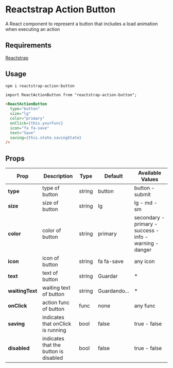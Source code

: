 Reactstrap Action Button
========
A React component to represent a button that includes a load animation when executing an action

## Requirements

[Reactstrap](https://github.com/reactstrap/reactstrap)

## Usage
`npm i reactstrap-action-button`

```html
import ReactActionButton from "reactstrap-action-button";

<ReactActionButton
  type="button"
  size="lg"
  color="primary"
  onClick={this.yourFunc}
  icon="fa fa-save"
  text="Save"
  saving={this.state.savingState}
/>
```

## Props

|Prop          |   Description                         | Type | Default | Available Values |
| -------------- | ------------------------------------- | ------------- | ------------- | ---------------- |
|**type**        | type of button | string | button | button - submit |
|**size**        | size of button | string | lg | lg - md - sm |
|**color**        | color of button | string | primary | secondary - primary - success - info - warning - danger |
|**icon**        | icon of button | string | fa fa-save | any icon |
|**text**        | text of button | string | Guardar | * |
|**waitingText**        | waiting text of button | string | Guardando... | * |
|**onClick**        | action func of button | func | none | any func |
|**saving**        | indicates that onClick is running | bool | false | true - false |
|**disabled**        | indicates that the button is disabled | bool | false | true - false |
